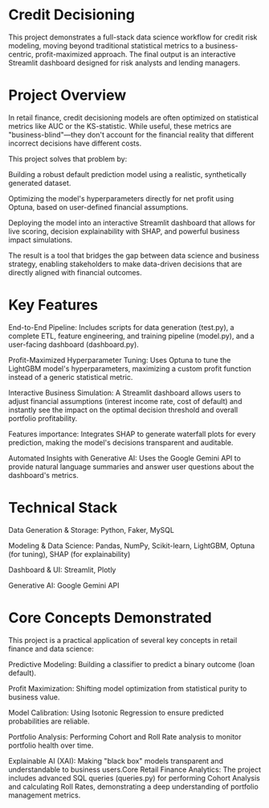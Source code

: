 # Credit Decisioning

This project demonstrates a full-stack data science workflow for credit risk modeling, moving beyond traditional statistical metrics to a business-centric, profit-maximized approach. The final output is an interactive Streamlit dashboard designed for risk analysts and lending managers.

# Project Overview
In retail finance, credit decisioning models are often optimized on statistical metrics like AUC or the KS-statistic. While useful, these metrics are "business-blind"—they don't account for the financial reality that different incorrect decisions have different costs.

This project solves that problem by:

Building a robust default prediction model using a realistic, synthetically generated dataset.

Optimizing the model's hyperparameters directly for net profit using Optuna, based on user-defined financial assumptions.

Deploying the model into an interactive Streamlit dashboard that allows for live scoring, decision explainability with SHAP, and powerful business impact simulations.

The result is a tool that bridges the gap between data science and business strategy, enabling stakeholders to make data-driven decisions that are directly aligned with financial outcomes.

# Key Features

End-to-End Pipeline: Includes scripts for data generation (test.py), a complete ETL, feature engineering, and training pipeline (model.py), and a user-facing dashboard (dashboard.py).

Profit-Maximized Hyperparameter Tuning: Uses Optuna to tune the LightGBM model's hyperparameters, maximizing a custom profit function instead of a generic statistical metric.

Interactive Business Simulation: A Streamlit dashboard allows users to adjust financial assumptions (interest income rate, cost of default) and instantly see the impact on the optimal decision threshold and overall portfolio profitability.

Features importance: Integrates SHAP to generate waterfall plots for every prediction, making the model's decisions transparent and auditable.

Automated Insights with Generative AI: Uses the Google Gemini API to provide natural language summaries and answer user questions about the dashboard's metrics.

# Technical Stack

Data Generation & Storage: Python, Faker, MySQL

Modeling & Data Science: Pandas, NumPy, Scikit-learn, LightGBM, Optuna (for tuning), SHAP (for explainability)

Dashboard & UI: Streamlit, Plotly

Generative AI: Google Gemini API

# Core Concepts Demonstrated

This project is a practical application of several key concepts in retail finance and data science:

Predictive Modeling: Building a classifier to predict a binary outcome (loan default).

Profit Maximization: Shifting model optimization from statistical purity to business value.

Model Calibration: Using Isotonic Regression to ensure predicted probabilities are reliable.

Portfolio Analysis: Performing Cohort and Roll Rate analysis to monitor portfolio health over time.

Explainable AI (XAI): Making "black box" models transparent and understandable to business users.Core Retail Finance Analytics: The project includes advanced SQL queries (queries.py) for performing Cohort Analysis and calculating Roll Rates, demonstrating a deep understanding of portfolio management metrics.

